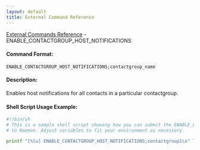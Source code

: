 ```yaml
---
layout: default
title: External Command Reference
---
```


<!--
************************************************
* AUTO GENERATED PAGE - USE ./update SCRIPT
************************************************
-->

<span class="glyphicon glyphicon-arrow-up"></span><a href="index.html"> External Commands Reference</a> - ENABLE_CONTACTGROUP_HOST_NOTIFICATIONS<br>


#### Command Format:

`ENABLE_CONTACTGROUP_HOST_NOTIFICATIONS;contactgroup_name`

#### Description:

Enables host notifications for all contacts in a particular contactgroup.

#### Shell Script Usage Example:

```sh
#!/bin/sh
# This is a sample shell script showing how you can submit the ENABLE_CONTACTGROUP_HOST_NOTIFICATIONS command
# to Naemon. Adjust variables to fit your environment as necessary.

printf "[%lu] ENABLE_CONTACTGROUP_HOST_NOTIFICATIONS;contactgroup1\n" `date +%s` > /var/lib/naemon/naemon.cmd
```



